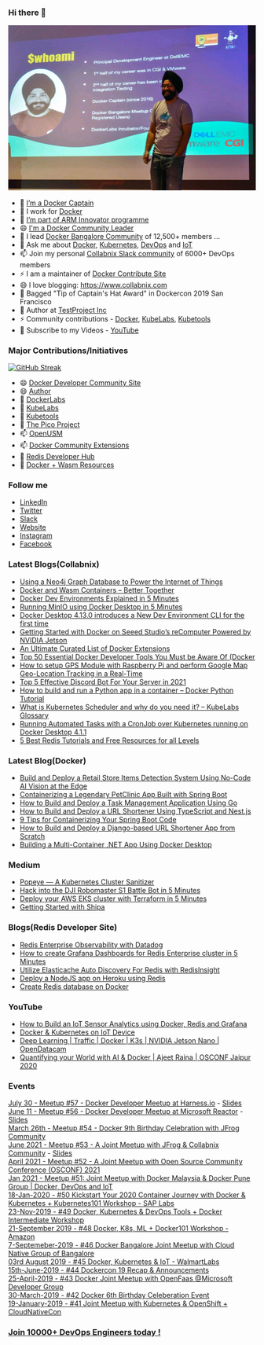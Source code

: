 ### Hi there 👋



![My Image](ajeetraina.jpeg)

<!--
**ajeetraina/ajeetraina** is a ✨ _special_ ✨ repository because its `README.md` (this file) appears on your GitHub profile.

Here are some ideas to get you started:

- 🔭 I’m currently working on ...
- 🌱 I’m currently learning ...
- 👯 I’m looking to collaborate on ...
- 🤔 I’m looking for help with ...
- 💬 Ask me about ...
- 📫 How to reach me: ...
- 😄 Pronouns: ...
- ⚡ Fun fact: ...
-->

- 🔭 [I’m a Docker Captain](https://www.docker.com/captains/ajeet-singh-raina)
- 🤔 I work for [Docker](https://www.docker.com/author/ajeet-singh-raina/) 
- 🌱 [I’m part of ARM Innovator programme](https://community.arm.com/innovation/b/blog/posts/arm-innovator-spotlight-ajeet-raina)
- 😄 [I'm a Docker Community Leader](https://www.docker.com/blog/2019-docker-community-awards/)
- 👯 I lead [Docker Bangalore Community](https://meetup.com/Docker-Bangalore) of 12,500+ members ...
- 💬 Ask me about [Docker](https://dockerlabs.collabnix.com), [Kubernetes](https://kubelabs.collabnix.com), [DevOps](https://collabnix.netlify.app/docs/devops/) and [IoT](https://github.com/collabnix/ioetplanet) 
- 📫 Join my personal [Collabnix Slack community](https://launchpass.com/collabnix) of 6000+ DevOps members 
- ⚡ I am a maintainer of [Docker Contribute Site](https://contribute.docker.com)
- 😄 I love blogging: https://www.collabnix.com
- 🌱 Bagged "Tip of Captain's Hat Award" in Dockercon 2019 San Francisco
- 🔭 Author at [TestProject Inc](https://blog.testproject.io/author/ajeetrainagmail-com/)
- ⚡ Community contributions  - [Docker](https://dockerlabs.collabnix.com), [KubeLabs](https://kubelabs.collabnix.com), [Kubetools](https://kubetools.collabnix.com)
- 👯 Subscribe to my Videos - [YouTube](https://youtube.com/c/Collabnix)


### Major Contributions/Initiatives

[![GitHub Streak](https://streak-stats.demolab.com/?user=DenverCoder1)](https://git.io/streak-stats)



- 😄 [Docker Developer Community Site](https://dev.to/docker)
- 😄 [Author](https://docker.com/blog)
- 🌱 [DockerLabs](https://dockerlabs.collabnix.com)
- 🌱 [KubeLabs](https://kubelabs.collabnix.com)
- 🔭 [Kubetools](https://kubetools.collabnix.com)
- 🤔 [The Pico Project](https://github.com/collabnix/pico)
- 📫 [OpenUSM](https://github.com/collabnix/openusm)
- 📫 [Docker Community Extensions](https://github.com/collabnix/docker-community-extensions)
- 💬 [Redis Developer Hub](https://developer.redis.com)
- 🌱 [Docker + Wasm Resources](https://github.com/collabnix/wasm-docker-better-together)


### Follow me

- [LinkedIn](https://www.linkedin.com/in/ajeetsraina/)
- [Twitter](https://twitter.com/ajeetsraina)
- [Slack](https://launchpass.com/collabnix)
- [Website](https://www.collabnix.com)
- [Instagram](https://www.instagram.com/ajeetsraina/)
- [Facebook](https://www.facebook.com/ajeetraina)

### Latest Blogs(Collabnix)


- [Using a Neo4j Graph Database to Power the Internet of Things](https://ajeetraina.com/blog/using-a-neo4j-graph-database-to-power-the-internet-of-things)
- [Docker and Wasm Containers – Better Together](https://collabnix.com/docker-and-wasm-containers-better-together/)
- [Docker Dev Environments Explained in 5 Minutes](https://collabnix.com/docker-dev-environment-explained-in-5-minutes/)
- [Running MinIO using Docker Desktop in 5 Minutes](https://collabnix.com/running-minio-using-docker-desktop-in-5-minutes/)
- [Docker Desktop 4.13.0 introduces a New Dev Environment CLI for the first time](https://collabnix.com/docker-desktop-4-13-0-introduces-a-new-dev-environment-cli-for-the-first-time/)
- [Getting Started with Docker on Seeed Studio’s reComputer Powered by NVIDIA Jetson](https://collabnix.com/getting-started-with-docker-on-seeed-studios-recomputer-powered-by-nvidia-jetson/)
- [An Ultimate Curated List of Docker Extensions](https://collabnix.com/an-ultimate-curated-list-of-docker-desktop-extensions/)
- [Top 50 Essential Docker Developer Tools You Must be Aware Of (Docker](https://collabnix.com/top-50-essential-docker-developer-tools-you-must-be-aware-of/)
- [How to setup GPS Module with Raspberry Pi and perform Google Map Geo-Location Tracking in a Real-Time](https://collabnix.com/how-to-setup-gps-module-with-raspberry-pi-and-perform-google-map-geo-location-tracking-in-real-time/)
- [Top 5 Effective Discord Bot For Your Server in 2021](https://collabnix.com/top-5-effective-discord-bot-for-your-server-in-2021/)
- [How to build and run a Python app in a container – Docker Python Tutorial](https://collabnix.com/how-to-build-and-run-a-python-app-in-a-container/)
- [What is Kubernetes Scheduler and why do you need it? – KubeLabs Glossary](https://collabnix.com/what-is-kubernetes-scheduler-and-why-do-you-need-it-kubelabs-glossary/)
- [Running Automated Tasks with a CronJob over Kubernetes running on Docker Desktop 4.1.1](https://collabnix.com/running-automated-tasks-with-a-cronjob-over-kubernetes-running-on-docker-desktop-4-1-1/)
- [5 Best Redis Tutorials and Free Resources for all Levels](https://collabnix.com/top-5-redis-tutorials-and-resources-for-all-levels/)


### Latest Blog(Docker)

- [Build and Deploy a Retail Store Items Detection System Using No-Code AI Vision at the Edge](https://www.docker.com/blog/build-retail-store-items-detection-system-no-code-ai/)
- [Containerizing a Legendary PetClinic App Built with Spring Boot](https://www.docker.com/blog/containerizing-a-legendary-petclinic-app-built-with-spring-boot/)
- [How to Build and Deploy a Task Management Application Using Go](https://www.docker.com/blog/how-to-build-and-deploy-a-task-management-application-using-go/)
- [How to Build and Deploy a URL Shortener Using TypeScript and Nest.js](https://dockr.ly/3P7Ufxc)
- [9 Tips for Containerizing Your Spring Boot Code](https://dockr.ly/3QR2aR7)
- [How to Build and Deploy a Django-based URL Shortener App from Scratch](https://dockr.ly/3Rg0Rvi)
- [Building a Multi-Container .NET App Using Docker Desktop](https://www.docker.com/blog/building-multi-container-net-app-using-docker-desktop/)


### Medium

- [Popeye — A Kubernetes Cluster Sanitizer](https://medium.com/@ajeetsraina/popeye-a-kubernetes-cluster-sanitizer-1914723eb21d)
- [Hack into the DJI Robomaster S1 Battle Bot in 5 Minutes](https://medium.com/@ajeetsraina/hack-into-the-dji-robomaster-s1-battle-bot-in-5-minutes-collabnix-708da1ae262a)
- [Deploy your AWS EKS cluster with Terraform in 5 Minutes](https://medium.com/@ajeetsraina/deploy-your-aws-eks-cluster-with-terraform-in-5-minutes-collabnix-bc90a7a7c356)
- [Getting Started with Shipa](https://medium.com/@ajeetsraina/getting-started-with-shipa-2fc0fab44179)


### Blogs(Redis Developer Site)

- [Redis Enterprise Observability with Datadog](https://developer.redis.com/explore/datadog)
- [How to create Grafana Dashboards for Redis Enterprise cluster in 5 Minutes](https://developer.redis.com/explore/redisexplorer)
- [Utilize Elasticache Auto Discovery For Redis with RedisInsight](https://developer.redis.com/explore/redisinsight/autodiscover)
- [Deploy a NodeJS app on Heroku using Redis](https://developer.redis.com/create/heroku/herokunodejs)
- [Create Redis database on Docker](https://developer.redis.com/create/docker/)

### YouTube

- [How to Build an IoT Sensor Analytics using Docker, Redis and Grafana](https://www.youtube.com/watch?v=EGgFhpxx_Jk&t=105s)
- [Docker & Kubernetes on IoT Device](https://www.youtube.com/watch?v=d-VDbvAkWac&t=120s)
- [Deep Learning | Traffic | Docker | K3s | NVIDIA Jetson Nano | OpenDatacam](https://www.youtube.com/watch?v=eDVQgRN1FIY)
- [Quantifying your World with AI & Docker | Ajeet Raina | OSCONF Jaipur 2020 ](https://www.youtube.com/watch?v=1q-Y6WAtBxQ&t=1s)

### Events


[July 30 - Meetup #57 - Docker Developer Meetup at Harness.io](https://www.meetup.com/Docker-Bangalore/events/285342797/) - [Slides](https://github.com/collabnix/dockerbangalore/tree/master/slides/30July-DockerDeveloper-Harness)<br>
[June 11 - Meetup #56 - Docker Developer Meetup at Microsoft Reactor](https://www.meetup.com/Docker-Bangalore/events/285342797/) - [Slides](https://github.com/collabnix/dockerbangalore/tree/master/slides/11thJune-DockerDeveloper-MicrosoftReactor)<br>
[March 26th - Meetup #54 -  Docker 9th Birthday Celebration with JFrog Community ](https://www.meetup.com/Docker-Bangalore/events/284247414/)<br>
[June 2021 - Meetup #53 - A Joint Meetup with JFrog & Collabnix Community](https://events.docker.com/events/details/docker-bangalore-presents-docker-bangalore-joint-meetup-with-jfrog-collabnix-community/) - [Slides](./slides/19th-June-2021-53rd-DockerMeetup-JFrog/)<br>
[April 2021 - Meetup #52 - A Joint Meetup with Open Source Community Conference (OSCONF) 2021](https://events.docker.com/events/details/docker-bangalore-presents-a-joint-meetup-with-open-source-community-conference-osconf-2021-online-virtual-event/)<br>
[Jan 2021 - Meetup #51: Joint Meetup with Docker Malaysia & Docker Pune Group | Docker, DevOps and IoT ](https://events.docker.com/events/details/docker-bangalore-presents-meetup-51-joint-meetup-with-docker-malaysia-docker-pune-group-docker-devops-and-iot/)<br>
[18-Jan-2020 - #50 Kickstart Your 2020 Container Journey with Docker & Kubernetes + Kubernetes101 Workshop - SAP Labs](./slides/18th-Jan-2020-50th-Dockermeetup-SAPLabs)<br>
[23-Nov-2019 - #49 Docker, Kubernetes & DevOps Tools + Docker Intermediate Workshop](./slides/23rd-Nov-2019-Docker-k8s-monitoring-Dell-Meetup)<br>
[21-September 2019 - #48 Docker, K8s, ML + Docker101 Workshop - Amazon](https://events.docker.com/events/details/docker-bangalore-presents-docker-k8s-iot-mldl-docker101-hands-on-workshop-for-beginners/#/)<br>
[7-Septemeber-2019 - #46 Docker Bangalore Joint Meetup with Cloud Native Group of Bangalore](https://events.docker.com/events/details/docker-bangalore-presents-docker-bangalore-joint-meetup-with-cloud-native-group-of-bangalore/#/)<br>
[03rd August 2019 - #45 Docker, Kubernetes & IoT - WalmartLabs](./slides/3-Aug-2019-Docker_Kubernete_IoT_Machine-Learning/readme.md)<br>
[15th-June-2019 - #44 Dockercon 19 Recap & Announcements](./slides/15th-June-2019-Dockercon19-Recap/README.md)<br>
[25-April-2019 - #43 Docker Joint Meetup with OpenFaas @Microsoft Developer Group](./slides/2019-04-25-Joint-Meetup-OpenFaas-Microsoft-Developer-Group/README.md)<br>
[30-March-2019 - #42 Docker 6th Birthday Celeberation Event](./slides/2019-03-30-Docker-6th-Birthday-Show-n-Tell/README.md)<br>
[19-January-2019 - #41 Joint Meetup with Kubernetes & OpenShift + CloudNativeCon](./slides/2018-01-19-JointMeetup-Dockercon-Kubecon-Updates/README.md)



### [Join 10000+ DevOps Engineers today !](https://launchpass.com/collabnix)
